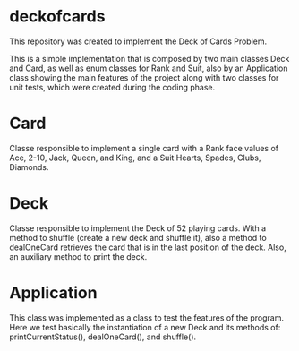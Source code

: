 # deckofcards

This repository was created to implement the Deck of Cards Problem.

This is a simple implementation that is composed by two main classes Deck and Card, as well as enum classes for Rank and Suit, also by an Application class showing the main features of the project along with two classes for unit tests, which were created during the coding phase.

# Card
Classe responsible to implement a single card with a Rank face values of Ace, 2-10, Jack, Queen, and King, and a Suit Hearts, Spades, Clubs, Diamonds.

# Deck
Classe responsible to implement the Deck of 52 playing cards. With a method to shuffle (create a new deck and shuffle it), also a method to dealOneCard retrieves the card that is in the last position of the deck. Also, an auxiliary method to print the deck.

# Application
This class was implemented as a class to test the features of the program. Here we test basically the instantiation of a new Deck and its methods of: printCurrentStatus(), dealOneCard(), and shuffle(). 